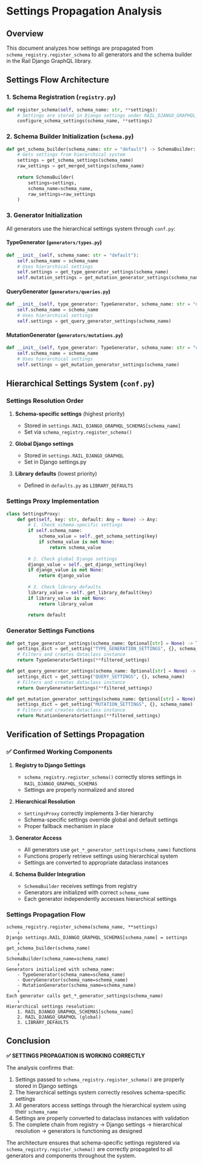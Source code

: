 # Settings Propagation Analysis

## Overview
This document analyzes how settings are propagated from `schema_registry.register_schema` to all generators and the schema builder in the Rail Django GraphQL library.

## Settings Flow Architecture

### 1. Schema Registration (`registry.py`)
```python
def register_schema(self, schema_name: str, **settings):
    # Settings are stored in Django settings under RAIL_DJANGO_GRAPHQL_SCHEMAS
    configure_schema_settings(schema_name, **settings)
```

### 2. Schema Builder Initialization (`schema.py`)
```python
def get_schema_builder(schema_name: str = "default") -> SchemaBuilder:
    # Gets settings from hierarchical system
    settings = get_schema_settings(schema_name)
    raw_settings = get_merged_settings(schema_name)
    
    return SchemaBuilder(
        settings=settings,
        schema_name=schema_name,
        raw_settings=raw_settings
    )
```

### 3. Generator Initialization
All generators use the hierarchical settings system through `conf.py`:

#### TypeGenerator (`generators/types.py`)
```python
def __init__(self, schema_name: str = "default"):
    self.schema_name = schema_name
    # Uses hierarchical settings
    self.settings = get_type_generator_settings(schema_name)
    self.mutation_settings = get_mutation_generator_settings(schema_name)
```

#### QueryGenerator (`generators/queries.py`)
```python
def __init__(self, type_generator: TypeGenerator, schema_name: str = "default"):
    self.schema_name = schema_name
    # Uses hierarchical settings
    self.settings = get_query_generator_settings(schema_name)
```

#### MutationGenerator (`generators/mutations.py`)
```python
def __init__(self, type_generator: TypeGenerator, schema_name: str = "default"):
    self.schema_name = schema_name
    # Uses hierarchical settings
    self.settings = get_mutation_generator_settings(schema_name)
```

## Hierarchical Settings System (`conf.py`)

### Settings Resolution Order
1. **Schema-specific settings** (highest priority)
   - Stored in `settings.RAIL_DJANGO_GRAPHQL_SCHEMAS[schema_name]`
   - Set via `schema_registry.register_schema()`

2. **Global Django settings**
   - Stored in `settings.RAIL_DJANGO_GRAPHQL`
   - Set in Django settings.py

3. **Library defaults** (lowest priority)
   - Defined in `defaults.py` as `LIBRARY_DEFAULTS`

### Settings Proxy Implementation
```python
class SettingsProxy:
    def get(self, key: str, default: Any = None) -> Any:
        # 1. Check schema-specific settings
        if self.schema_name:
            schema_value = self._get_schema_setting(key)
            if schema_value is not None:
                return schema_value
        
        # 2. Check global Django settings
        django_value = self._get_django_setting(key)
        if django_value is not None:
            return django_value
        
        # 3. Check library defaults
        library_value = self._get_library_default(key)
        if library_value is not None:
            return library_value
        
        return default
```

### Generator Settings Functions
```python
def get_type_generator_settings(schema_name: Optional[str] = None) -> TypeGeneratorSettings:
    settings_dict = get_setting("TYPE_GENERATION_SETTINGS", {}, schema_name)
    # Filters and creates dataclass instance
    return TypeGeneratorSettings(**filtered_settings)

def get_query_generator_settings(schema_name: Optional[str] = None) -> QueryGeneratorSettings:
    settings_dict = get_setting("QUERY_SETTINGS", {}, schema_name)
    # Filters and creates dataclass instance
    return QueryGeneratorSettings(**filtered_settings)

def get_mutation_generator_settings(schema_name: Optional[str] = None) -> MutationGeneratorSettings:
    settings_dict = get_setting("MUTATION_SETTINGS", {}, schema_name)
    # Filters and creates dataclass instance
    return MutationGeneratorSettings(**filtered_settings)
```

## Verification of Settings Propagation

### ✅ Confirmed Working Components

1. **Registry to Django Settings**
   - `schema_registry.register_schema()` correctly stores settings in `RAIL_DJANGO_GRAPHQL_SCHEMAS`
   - Settings are properly normalized and stored

2. **Hierarchical Resolution**
   - `SettingsProxy` correctly implements 3-tier hierarchy
   - Schema-specific settings override global and default settings
   - Proper fallback mechanism in place

3. **Generator Access**
   - All generators use `get_*_generator_settings(schema_name)` functions
   - Functions properly retrieve settings using hierarchical system
   - Settings are converted to appropriate dataclass instances

4. **Schema Builder Integration**
   - `SchemaBuilder` receives settings from registry
   - Generators are initialized with correct `schema_name`
   - Each generator independently accesses hierarchical settings

### Settings Propagation Flow

```
schema_registry.register_schema(schema_name, **settings)
    ↓
Django settings.RAIL_DJANGO_GRAPHQL_SCHEMAS[schema_name] = settings
    ↓
get_schema_builder(schema_name)
    ↓
SchemaBuilder(schema_name=schema_name)
    ↓
Generators initialized with schema_name:
    - TypeGenerator(schema_name=schema_name)
    - QueryGenerator(schema_name=schema_name)  
    - MutationGenerator(schema_name=schema_name)
    ↓
Each generator calls get_*_generator_settings(schema_name)
    ↓
Hierarchical settings resolution:
    1. RAIL_DJANGO_GRAPHQL_SCHEMAS[schema_name]
    2. RAIL_DJANGO_GRAPHQL (global)
    3. LIBRARY_DEFAULTS
```

## Conclusion

**✅ SETTINGS PROPAGATION IS WORKING CORRECTLY**

The analysis confirms that:

1. Settings passed to `schema_registry.register_schema()` are properly stored in Django settings
2. The hierarchical settings system correctly resolves schema-specific settings
3. All generators access settings through the hierarchical system using their `schema_name`
4. Settings are properly converted to dataclass instances with validation
5. The complete chain from registry → Django settings → hierarchical resolution → generators is functioning as designed

The architecture ensures that schema-specific settings registered via `schema_registry.register_schema()` are correctly propagated to all generators and components throughout the system.